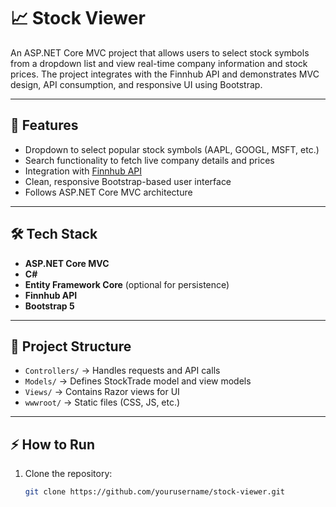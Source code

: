 # 📈 Stock Viewer

An ASP.NET Core MVC project that allows users to select stock symbols from a dropdown list and view real-time company information and stock prices. The project integrates with the Finnhub API and demonstrates MVC design, API consumption, and responsive UI using Bootstrap.

---

## 🚀 Features
- Dropdown to select popular stock symbols (AAPL, GOOGL, MSFT, etc.)
- Search functionality to fetch live company details and prices
- Integration with [Finnhub API](https://finnhub.io/)
- Clean, responsive Bootstrap-based user interface
- Follows ASP.NET Core MVC architecture

---

## 🛠️ Tech Stack
- **ASP.NET Core MVC**
- **C#**
- **Entity Framework Core** (optional for persistence)
- **Finnhub API**
- **Bootstrap 5**

---

## 📂 Project Structure
- `Controllers/` → Handles requests and API calls
- `Models/` → Defines StockTrade model and view models
- `Views/` → Contains Razor views for UI
- `wwwroot/` → Static files (CSS, JS, etc.)

---

## ⚡ How to Run
1. Clone the repository:
   ```bash
   git clone https://github.com/yourusername/stock-viewer.git
